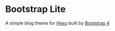 # Bootstrap Lite

A simple blog theme for [Hexo](https://hexo.io) built by [Bootstrap 4](http://v4-alpha.getbootstrap.com)
